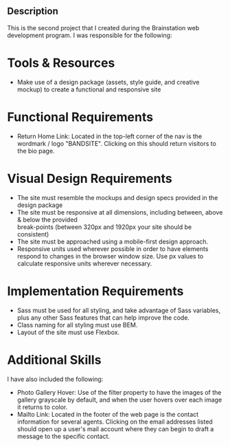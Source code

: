 ## Description

This is the second project that I created during the Brainstation web development program. I was responsible for the following: 

# Tools & Resources
- Make use of a design package (assets, style guide, and creative mockup) to create a functional and 
  responsive site

# Functional Requirements
- Return Home Link: Located in the top-left corner of the nav is the wordmark / logo "BANDSITE". Clicking on this should return visitors to the bio page.

# Visual Design Requirements
- The site must resemble the mockups and design specs provided in the design package
- The site must be responsive at all dimensions, including between, above & below the provided   
  break-points (between 320px and 1920px your site should be consistent)
- The site must be approached using a mobile-first design approach.
- Responsive units used wherever possible in order to have elements respond to changes in the 
  browser window size. Use px values to calculate responsive units wherever necessary.

# Implementation Requirements
- Sass must be used for all styling, and take advantage of Sass variables, plus any other Sass features 
  that can help improve the code.
- Class naming for all styling must use BEM.
- Layout of the site must use Flexbox. 

# Additional Skills
I have also included the following: 
- Photo Gallery Hover: Use of the filter property to have the images of the gallery grayscale by default, and when the user hovers over each image it returns to color.
- Mailto Link: Located in the footer of the web page is the contact information for several agents. Clicking on the email addresses listed should open up a user's mail account where they can begin to draft a message to the specific contact.
